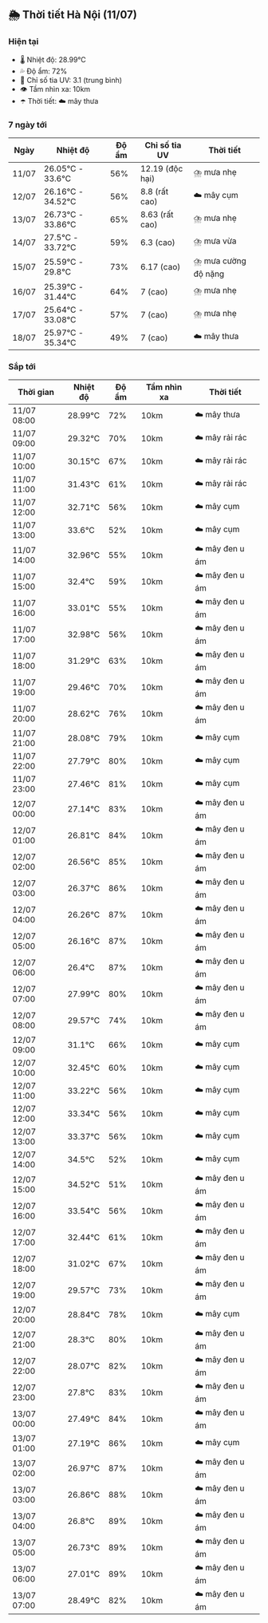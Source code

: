 ## 🌦️ Thời tiết Hà Nội (11/07)

### Hiện tại

- 🌡️ Nhiệt độ: 28.99℃
- 💦 Độ ẩm: 72%
- 🌟 Chỉ số tia UV: 3.1 (trung bình)
- 👁️ Tầm nhìn xa: 10km
- ☂️ Thời tiết: ☁️ mây thưa

### 7 ngày tới

| Ngày | Nhiệt độ | Độ ẩm | Chỉ số tia UV | Thời tiết |
| --- | --- | --- | --- | --- |
| 11/07 | 26.05℃ - 33.6℃ | 56% | 12.19 (độc hại) | ⛈️ mưa nhẹ |
| 12/07 | 26.16℃ - 34.52℃ | 56% | 8.8 (rất cao) | ☁️ mây cụm |
| 13/07 | 26.73℃ - 33.86℃ | 65% | 8.63 (rất cao) | ⛈️ mưa nhẹ |
| 14/07 | 27.5℃ - 33.72℃ | 59% | 6.3 (cao) | ⛈️ mưa vừa |
| 15/07 | 25.59℃ - 29.8℃ | 73% | 6.17 (cao) | ⛈️ mưa cường độ nặng |
| 16/07 | 25.39℃ - 31.44℃ | 64% | 7 (cao) | ⛈️ mưa nhẹ |
| 17/07 | 25.64℃ - 33.08℃ | 57% | 7 (cao) | ⛈️ mưa nhẹ |
| 18/07 | 25.97℃ - 35.34℃ | 49% | 7 (cao) | ☁️ mây thưa |

### Sắp tới

| Thời gian | Nhiệt độ | Độ ẩm | Tầm nhìn xa | Thời tiết |
| --- | --- | --- | --- | --- |
| 11/07 08:00 | 28.99℃ | 72% | 10km | ☁️ mây thưa |
| 11/07 09:00 | 29.32℃ | 70% | 10km | ☁️ mây rải rác |
| 11/07 10:00 | 30.15℃ | 67% | 10km | ☁️ mây rải rác |
| 11/07 11:00 | 31.43℃ | 61% | 10km | ☁️ mây rải rác |
| 11/07 12:00 | 32.71℃ | 56% | 10km | ☁️ mây cụm |
| 11/07 13:00 | 33.6℃ | 52% | 10km | ☁️ mây cụm |
| 11/07 14:00 | 32.96℃ | 55% | 10km | ☁️ mây đen u ám |
| 11/07 15:00 | 32.4℃ | 59% | 10km | ☁️ mây đen u ám |
| 11/07 16:00 | 33.01℃ | 55% | 10km | ☁️ mây đen u ám |
| 11/07 17:00 | 32.98℃ | 56% | 10km | ☁️ mây đen u ám |
| 11/07 18:00 | 31.29℃ | 63% | 10km | ☁️ mây đen u ám |
| 11/07 19:00 | 29.46℃ | 70% | 10km | ☁️ mây đen u ám |
| 11/07 20:00 | 28.62℃ | 76% | 10km | ☁️ mây đen u ám |
| 11/07 21:00 | 28.08℃ | 79% | 10km | ☁️ mây cụm |
| 11/07 22:00 | 27.79℃ | 80% | 10km | ☁️ mây cụm |
| 11/07 23:00 | 27.46℃ | 81% | 10km | ☁️ mây cụm |
| 12/07 00:00 | 27.14℃ | 83% | 10km | ☁️ mây đen u ám |
| 12/07 01:00 | 26.81℃ | 84% | 10km | ☁️ mây đen u ám |
| 12/07 02:00 | 26.56℃ | 85% | 10km | ☁️ mây đen u ám |
| 12/07 03:00 | 26.37℃ | 86% | 10km | ☁️ mây đen u ám |
| 12/07 04:00 | 26.26℃ | 87% | 10km | ☁️ mây đen u ám |
| 12/07 05:00 | 26.16℃ | 87% | 10km | ☁️ mây đen u ám |
| 12/07 06:00 | 26.4℃ | 87% | 10km | ☁️ mây đen u ám |
| 12/07 07:00 | 27.99℃ | 80% | 10km | ☁️ mây đen u ám |
| 12/07 08:00 | 29.57℃ | 74% | 10km | ☁️ mây đen u ám |
| 12/07 09:00 | 31.1℃ | 66% | 10km | ☁️ mây cụm |
| 12/07 10:00 | 32.45℃ | 60% | 10km | ☁️ mây cụm |
| 12/07 11:00 | 33.22℃ | 56% | 10km | ☁️ mây cụm |
| 12/07 12:00 | 33.34℃ | 56% | 10km | ☁️ mây cụm |
| 12/07 13:00 | 33.37℃ | 56% | 10km | ☁️ mây cụm |
| 12/07 14:00 | 34.5℃ | 52% | 10km | ☁️ mây cụm |
| 12/07 15:00 | 34.52℃ | 51% | 10km | ☁️ mây đen u ám |
| 12/07 16:00 | 33.54℃ | 56% | 10km | ☁️ mây đen u ám |
| 12/07 17:00 | 32.44℃ | 61% | 10km | ☁️ mây đen u ám |
| 12/07 18:00 | 31.02℃ | 67% | 10km | ☁️ mây đen u ám |
| 12/07 19:00 | 29.57℃ | 73% | 10km | ☁️ mây đen u ám |
| 12/07 20:00 | 28.84℃ | 78% | 10km | ☁️ mây cụm |
| 12/07 21:00 | 28.3℃ | 80% | 10km | ☁️ mây đen u ám |
| 12/07 22:00 | 28.07℃ | 82% | 10km | ☁️ mây đen u ám |
| 12/07 23:00 | 27.8℃ | 83% | 10km | ☁️ mây đen u ám |
| 13/07 00:00 | 27.49℃ | 84% | 10km | ☁️ mây đen u ám |
| 13/07 01:00 | 27.19℃ | 86% | 10km | ☁️ mây cụm |
| 13/07 02:00 | 26.97℃ | 87% | 10km | ☁️ mây đen u ám |
| 13/07 03:00 | 26.86℃ | 88% | 10km | ☁️ mây đen u ám |
| 13/07 04:00 | 26.8℃ | 89% | 10km | ☁️ mây đen u ám |
| 13/07 05:00 | 26.73℃ | 89% | 10km | ☁️ mây đen u ám |
| 13/07 06:00 | 27.01℃ | 89% | 10km | ☁️ mây đen u ám |
| 13/07 07:00 | 28.49℃ | 82% | 10km | ☁️ mây đen u ám |
